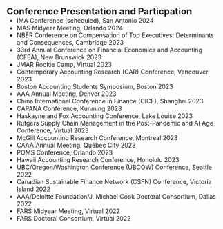  
<h2 id="conference" style="margin: 2px 0px 0px;"> <br> 
<br> Conference Presentation and Particpation</h2>

<ul style="margin:0 0 5px;">
  <li><autocolor>IMA Conference (scheduled), San Antonio 2024</autocolor></li>
  <li><autocolor>MAS Midyear Meeting, Orlando 2024</autocolor></li>
  <li><autocolor>NBER Conference on Compensation of Top Executives: Determinants and Consequences, Cambridge 2023</autocolor></li>
  <li><autocolor>33rd Annual Conference on Financial Economics and Accounting (CFEA), New Brunswick 2023</autocolor></li>
 <li><autocolor> JMAR Rookie Camp, Virtual 2023</autocolor></li>
  <li><autocolor>Contemporary Accounting Research (CAR) Conference, Vancouver 2023</autocolor></li>
  <li><autocolor>Boston Accounting Students Symposium, Boston 2023</autocolor></li>
  <li><autocolor>AAA Annual Meeting, Denver 2023</autocolor></li>
  <li><autocolor>China International Conference in Finance (CICF), Shanghai 2023</autocolor></li>
  <li><autocolor>CAPANA Conference, Kunming 2023</autocolor></li>
  <li><autocolor>Haskayne and Fox Accounting Conference, Lake Louise 2023</autocolor></li>
  <li><autocolor>Rutgers Supply Chain Management in the Post-Pandemic and AI Age Conference, Virtual 2023 </autocolor></li>
  <li><autocolor>McGill Accounting Research Conference, Montreal 2023</autocolor></li>
  <li><autocolor>CAAA Annual Meeting, Québec City 2023</autocolor></li>
  <li><autocolor>POMS Conference, Orlando 2023</autocolor></li>
  <li><autocolor>Hawaii Accounting Research Conference, Honolulu 2023 </autocolor></li>
  <li><autocolor>UBC/Oregon/Washington Conference (UBCOW) Conference, Seattle 2022</autocolor></li>
  <li><autocolor>Canadian Sustainable Finance Network (CSFN) Conference, Victoria Island 2022 </autocolor></li>
  <li><autocolor>AAA/Deloitte Foundation/J. Michael Cook Doctoral Consortium, Dallas 2022 </autocolor></li>
  <li><autocolor>FARS Midyear Meeting, Virtual 2022 </autocolor></li>
  <li><autocolor>FARS Doctoral Consortium, Virtual 2022</autocolor></li>
</ul>

